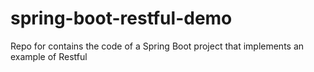# spring-boot-restful-demo
Repo for contains the code of a Spring Boot project that implements an example of Restful